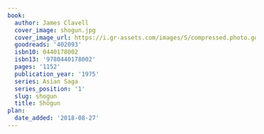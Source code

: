 ```yaml
---
book:
  author: James Clavell
  cover_image: shogun.jpg
  cover_image_url: https://i.gr-assets.com/images/S/compressed.photo.goodreads.com/books/1397228842l/402093._SX98_.jpg
  goodreads: '402093'
  isbn10: 0440178002
  isbn13: '9780440178002'
  pages: '1152'
  publication_year: '1975'
  series: Asian Saga
  series_position: '1'
  slug: shogun
  title: Shōgun
plan:
  date_added: '2018-08-27'
---
```

